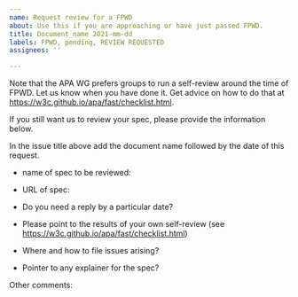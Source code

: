 ```yaml
---
name: Request review for a FPWD
about: Use this if you are approaching or have just passed FPWD.
title: Document_name 2021-mm-dd
labels: FPWD, pending, REVIEW REQUESTED
assignees: ''

---
```


Note that the APA WG prefers groups to run a self-review around the time of FPWD. Let us know when you have done it. Get advice on how to do that at https://w3c.github.io/apa/fast/checklist.html.

If you still want us to review your spec, please provide the information below.

In the issue title above add the document name followed by the date of this request.

- name of spec to be reviewed:
- URL of spec:

- Do you need a reply by a particular date?
- Please point to the results of your own self-review (see https://w3c.github.io/apa/fast/checklist.html)
- Where and how to file issues arising?
- Pointer to any explainer for the spec?

Other comments:

